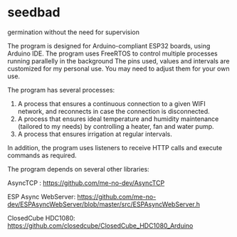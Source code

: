 # seedbad
germination without the need for supervision

The program is designed for Arduino-compliant ESP32 boards, using Arduino IDE.
The program uses FreeRTOS to control multiple processes running parallelly in the background
The pins used, values and intervals are customized for my personal use.
You may need to adjust them for your own use.

The program has several processes:
1) A process that ensures a continuous connection to a given WIFI network, and reconnects in case the connection is disconnected.
2) A process that ensures ideal temperature and humidity maintenance (tailored to my needs) by controlling a heater, fan and water pump.
3) A process that ensures irrigation at regular intervals.
 
In addition, the program uses listeners to receive HTTP calls and execute commands as required.

The program depends on several other libraries:

AsyncTCP : https://github.com/me-no-dev/AsyncTCP

ESP Async WebServer: https://github.com/me-no-dev/ESPAsyncWebServer/blob/master/src/ESPAsyncWebServer.h

ClosedCube HDC1080: https://github.com/closedcube/ClosedCube_HDC1080_Arduino


